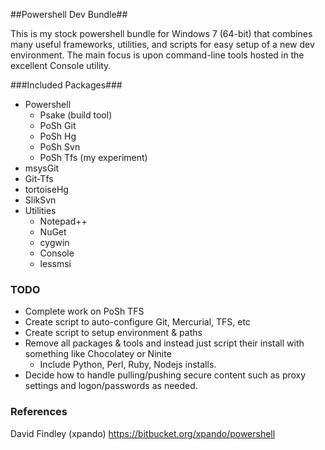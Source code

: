 ﻿##Powershell Dev Bundle##

This is my stock powershell bundle for Windows 7 (64-bit) that combines many useful frameworks, utilities, and scripts for easy setup of a new dev environment.   The main focus is upon command-line tools hosted in the excellent Console utility.

###Included Packages###

- Powershell
	- Psake (build tool)
	- PoSh Git
	- PoSh Hg
	- PoSh Svn 
	- PoSh Tfs (my experiment)
- msysGit
- Git-Tfs
- tortoiseHg
- SlikSvn
- Utilities
	- Notepad++
	- NuGet
	- cygwin
	- Console
	- lessmsi

### TODO ###

- Complete work on PoSh TFS
- Create script to auto-configure Git, Mercurial, TFS, etc
- Create script to setup environment & paths
- Remove all packages & tools and instead just script their install with something like Chocolatey or Ninite
	- Include Python, Perl, Ruby, Nodejs installs.
- Decide how to handle pulling/pushing secure content such as proxy settings and logon/passwords as needed.
	
### References ###
David Findley (xpando) https://bitbucket.org/xpando/powershell
